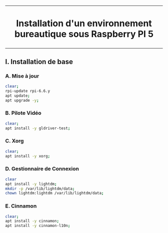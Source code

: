 ------------------------------------------------------------------------------------------------------------------------------------
# <p align='center'> Installation d'un environnement bureautique sous Raspberry PI 5</p>

------------------------------------------------------------------------------------------------------------------------------------
## I. Installation de base
### A. Mise à jour
```bash
clear;
rpi-update rpi-6.6.y
apt update;
apt upgrade -y;
```

### B. Pilote Vidéo
```bash
clear;
apt install -y gldriver-test;
```

### C. Xorg
```bash
clear;
apt install -y xorg;
```

### D. Gestionnaire de Connexion
```bash
clear
apt install -y lightdm;
mkdir -p /var/lib/lightdm/data;
chown lightdm:lightdm /var/lib/lightdm/data;
```

### E. Cinnamon
```bash
clear;
apt install -y cinnamon;
apt install -y cinnamon-l10n;
```
